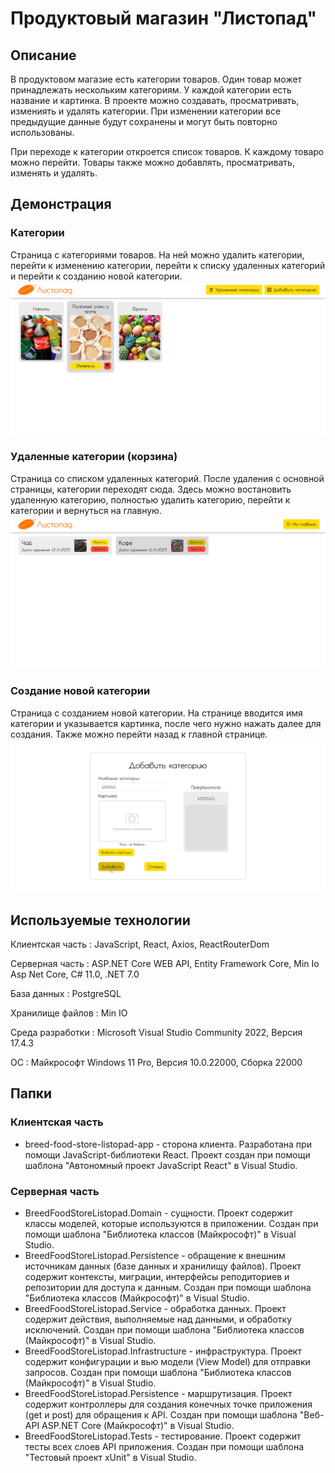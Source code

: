 # Продуктовый магазин "Листопад"

## Описание

В продуктовом магазие есть категории товаров. Один товар может принадлежать нескольким категориям. У каждой категории есть название и картинка. В проекте можно создавать, просматривать, измениять и удалять категории. При изменении категории все предыдущие данные будут сохранены и могут быть повторно использованы. 

При переходе к категории откроется список товаров. К каждому товаро можно перейти. Товары также можно добавлять, просматривать, изменять и удалять.

## Демонстрация

### Категории

Страница с категориями товаров. На ней можно удалить категории, перейти к изменению категории, перейти к списку удаленных категорий и перейти к созданию новой категории.  
<img width="600px" src="./images/Categories.png">

### Удаленные категории (корзина)

Страница со списком удаленных категорий. После удаления с основной страницы, категории переходят сюда. Здесь можно востановить удаленную категорию, полностью удалить категорию, перейти к категории и вернуться на главную.  
<img width="600px" src="./images/RemovedCategories.png">

### Создание новой категории

Страница с созданием новой категории. На странице вводится имя категории и указывается картинка, после чего нужно нажать далее для создания. Также можно перейти назад к главной странице.  
<img width="600px" src="./images/CategoryCreation.png">

## Используемые технологии

Клиентская часть : JavaScript, React, Axios, ReactRouterDom

Серверная часть : ASP.NET Core WEB API, Entity Framework Core, Min Io Asp Net Core, C# 11.0, .NET 7.0

База данных : PostgreSQL

Хранилище файлов : Min IO

Среда разработки : Microsoft Visual Studio Community 2022, Версия 17.4.3

ОС : Майкрософт Windows 11 Pro, Версия 10.0.22000, Сборка 22000

## Папки

### Клиентская часть

* breed-food-store-listopad-app - сторона клиента. Разработана при помощи JavaScript-библиотеки React. Проект создан при помощи шаблона "Автономный проект JavaScript React" в Visual Studio.

### Серверная часть

* BreedFoodStoreListopad.Domain - сущности. Проект содержит классы моделей, которые используются в приложении. Создан при помощи шаблона "Библиотека классов (Майкрософт)" в Visual Studio.
* BreedFoodStoreListopad.Persistence - обращение к внешним источникам данных (базе данных и хранилищу файлов). Проект содержит контексты, миграции, интерфейсы реподиториев и репозитории для доступа к данным. Создан при помощи шаблона "Библиотека классов (Майкрософт)" в Visual Studio.
* BreedFoodStoreListopad.Service - обработка данных. Проект содержит действия, выполняемые над данными, и обработку исключений. Создан при помощи шаблона "Библиотека классов (Майкрософт)" в Visual Studio.
* BreedFoodStoreListopad.Infrastructure - инфраструктура. Проект содержит конфигурации и вью модели (View Model) для отправки запросов. Создан при помощи шаблона "Библиотека классов (Майкрософт)" в Visual Studio.
* BreedFoodStoreListopad.Persistence - маршрутизация. Проект содержит контроллеры для создания конечных точке приложения (get и post) для обращения к API. Создан при помощи шаблона "Веб-API ASP.NET Core (Майкрософт)" в Visual Studio.
* BreedFoodStoreListopad.Tests - тестирование. Проект содержит тесты всех слоев API приложения. Создан при помощи шаблона "Тестовый проект xUnit" в Visual Studio.